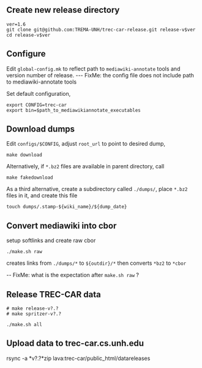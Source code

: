 Create new release directory
----------------------------

```
ver=1.6
git clone git@github.com:TREMA-UNH/trec-car-release.git release-v$ver
cd release-v$ver
```

Configure
---------

Edit `global-config.mk` to reflect path to `mediawiki-annotate` tools and
version number of release.  --- FixMe: the config file does not include path to mediawiki-annotate tools

Set default configuration,
```
export CONFIG=trec-car
export bin=$path_to_mediawikiannotate_executables
```



Download dumps
--------------

Edit `configs/$CONFIG`, adjust `root_url` to point to desired dump,  
```
make download
```

Alternatively, if `*.bz2` files are available in parent directory, call 
```
make fakedownload
```


As a third alternative, create a subdirectory called `./dumps/`, place `*.bz2` files in it, and create this file
```
touch dumps/.stamp-${wiki_name}/${dump_date} 
```


Convert mediawiki into cbor
---------------------------

setup softlinks and create raw cbor
```
./make.sh raw
```

creates links from `./dumps/*` to `${outdir}/*`
then converts `*bz2` to `*cbor`

-- FixMe: what is the expectation after `make.sh raw` ?

Release TREC-CAR data
---------------------

```
# make release-v?.?
# make spritzer-v?.?

./make.sh all
```

Upload data to trec-car.cs.unh.edu
----------------------------------
rsync -a *v?.?*zip lava:trec-car/public_html/datareleases



